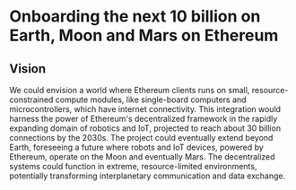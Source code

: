 # Onboarding the next 10 billion on Earth, Moon and Mars on Ethereum

## Vision

We could envision a world where Ethereum clients runs on small, resource-constrained compute modules, like single-board computers and microcontrollers, which have internet connectivity. This integration would harness the power of Ethereum's decentralized framework in the rapidly expanding domain of robotics and IoT, projected to reach about 30 billion connections by the 2030s. The project could eventually extend beyond Earth, foreseeing a future where robots and IoT devices, powered by Ethereum, operate on the Moon and eventually Mars. The decentralized systems could function in extreme, resource-limited environments, potentially transforming interplanetary communication and data exchange.